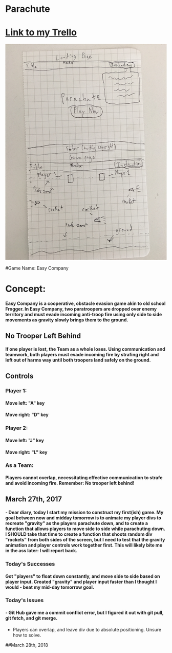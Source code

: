 # Parachute

# [Link to my Trello](https://trello.com/b/3MgGS7wO/parachute-project-1)

![](images/wireframe.JPG)


#Game Name: Easy Company

# Concept:
#### Easy Company is a cooperative, obstacle evasion game akin to old school Frogger. In Easy Company, two paratroopers are dropped over enemy territory and must evade incoming anti-troop fire using only side to side movements as gravity slowly brings them to the ground.  

## No Trooper Left Behind
#### If one player is lost, the Team as a whole loses. Using communication and teamwork, both players must evade incoming fire by strafing right and left out of harms way until both troopers land safely on the ground.

## Controls
### Player 1:
#### Move left: "A" key
#### Move right: "D" key

### Player 2:
#### Move left: "J" key
#### Move right: "L" key

### As a Team:
#### Players cannot overlap, necessitating effective communication to strafe and avoid incoming fire. Remember: No trooper left behind! 


## March 27th, 2017 
####	- Dear diary, today I start my mission to construct my first(ish) game. My goal between now and midday tomorrow is to animate my player divs to recreate "gravity" as the players parachute down, and to create a function that allows players to move side to side while parachuting down. I SHOULD take that time to create a function that shoots random div "rockets" from both sides of the screen, but I need to test that the gravity animation and player controls work together first. This will likely bite me in the ass later: I will report back.

### Today's Successes
#### Got "players" to float down constantly, and move side to side based on player input. Created "gravity" and player input faster than I thought I would - beat my mid-day tomorrow goal.


### Today's Issues
#### - Git Hub gave me a commit conflict error, but I figured it out with git pull, git fetch, and git merge.
 - Players can overlap, and leave div due to absolute positioning. Unsure how to solve.

 ##March 28th, 2018



